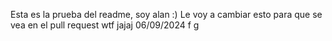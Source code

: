 Esta es la prueba del readme, soy alan :)
Le voy a cambiar esto para que se vea en el pull request wtf jajaj
06/09/2024 f g
